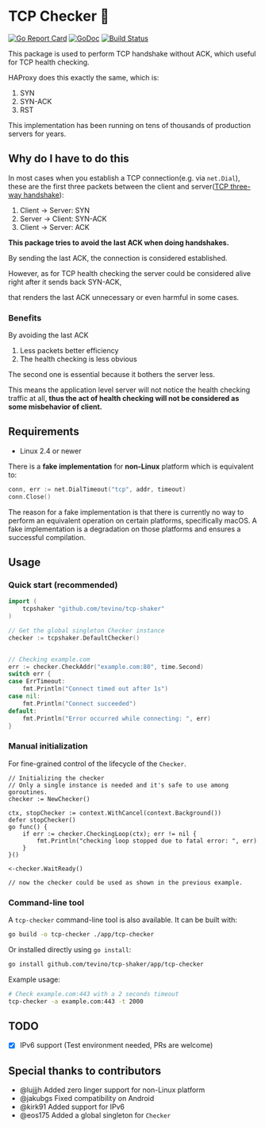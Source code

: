 # TCP Checker :heartbeat:

[![Go Report Card](https://goreportcard.com/badge/github.com/tevino/tcp-shaker)](https://goreportcard.com/report/github.com/tevino/tcp-shaker)
[![GoDoc](https://godoc.org/github.com/tevino/tcp-shaker?status.svg)](https://godoc.org/github.com/tevino/tcp-shaker)
[![Build Status](https://travis-ci.org/tevino/tcp-shaker.svg?branch=master)](https://travis-ci.org/tevino/tcp-shaker)

This package is used to perform TCP handshake without ACK, which useful for TCP health checking.

HAProxy does this exactly the same, which is:

1. SYN
2. SYN-ACK
3. RST

This implementation has been running on tens of thousands of production servers for years.

## Why do I have to do this

In most cases when you establish a TCP connection(e.g. via `net.Dial`), these are the first three packets between the client and server([TCP three-way handshake][tcp-handshake]):

1. Client -> Server: SYN
2. Server -> Client: SYN-ACK
3. Client -> Server: ACK

**This package tries to avoid the last ACK when doing handshakes.**

By sending the last ACK, the connection is considered established.

However, as for TCP health checking the server could be considered alive right after it sends back SYN-ACK,

that renders the last ACK unnecessary or even harmful in some cases.

### Benefits

By avoiding the last ACK

1. Less packets better efficiency
2. The health checking is less obvious

The second one is essential because it bothers the server less.

This means the application level server will not notice the health checking traffic at all, **thus the act of health checking will not be
considered as some misbehavior of client.**

## Requirements

- Linux 2.4 or newer

There is a **fake implementation** for **non-Linux** platform which is equivalent to:

```go
conn, err := net.DialTimeout("tcp", addr, timeout)
conn.Close()
```

The reason for a fake implementation is that there is currently no way to perform an equivalent operation on certain platforms, specifically macOS. A fake implementation is a degradation on those platforms and ensures a successful compilation.


## Usage

### Quick start (recommended)

```go
import (
	tcpshaker "github.com/tevino/tcp-shaker"
)

// Get the global singleton Checker instance
checker := tcpshaker.DefaultChecker()


// Checking example.com
err := checker.CheckAddr("example.com:80", time.Second)
switch err {
case ErrTimeout:
	fmt.Println("Connect timed out after 1s")
case nil:
	fmt.Println("Connect succeeded")
default:
	fmt.Println("Error occurred while connecting: ", err)
}
```

### Manual initialization

For fine-grained control of the lifecycle of the `Checker`.

```
// Initializing the checker
// Only a single instance is needed and it's safe to use among goroutines.
checker := NewChecker()

ctx, stopChecker := context.WithCancel(context.Background())
defer stopChecker()
go func() {
	if err := checker.CheckingLoop(ctx); err != nil {
		fmt.Println("checking loop stopped due to fatal error: ", err)
	}
}()

<-checker.WaitReady()

// now the checker could be used as shown in the previous example.
```

### Command-line tool

A `tcp-checker` command-line tool is also available. It can be built with:

```bash
go build -o tcp-checker ./app/tcp-checker
```

Or installed directly using `go install`:

```bash
go install github.com/tevino/tcp-shaker/app/tcp-checker
```

Example usage:
```bash
# Check example.com:443 with a 2 seconds timeout
tcp-checker -a example.com:443 -t 2000
```

## TODO

- [x] IPv6 support (Test environment needed, PRs are welcome)

## Special thanks to contributors

- @lujjjh Added zero linger support for non-Linux platform
- @jakubgs Fixed compatibility on Android
- @kirk91 Added support for IPv6
- @eos175 Added a global singleton for `Checker`

[tcp-handshake]: https://en.wikipedia.org/wiki/Handshaking#TCP_three-way_handshake
